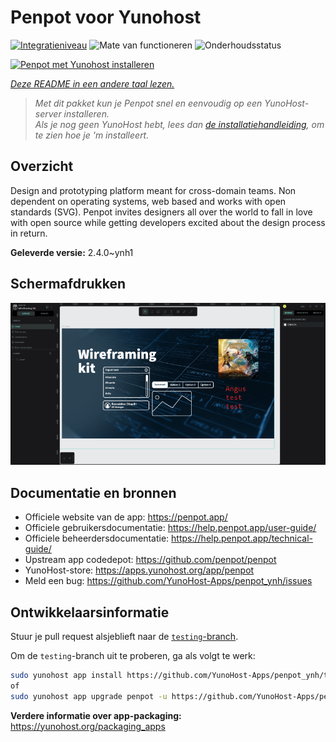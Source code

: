 <!--
NB: Deze README is automatisch gegenereerd door <https://github.com/YunoHost/apps/tree/master/tools/readme_generator>
Hij mag NIET handmatig aangepast worden.
-->

# Penpot voor Yunohost

[![Integratieniveau](https://apps.yunohost.org/badge/integration/penpot)](https://ci-apps.yunohost.org/ci/apps/penpot/)
![Mate van functioneren](https://apps.yunohost.org/badge/state/penpot)
![Onderhoudsstatus](https://apps.yunohost.org/badge/maintained/penpot)

[![Penpot met Yunohost installeren](https://install-app.yunohost.org/install-with-yunohost.svg)](https://install-app.yunohost.org/?app=penpot)

*[Deze README in een andere taal lezen.](./ALL_README.md)*

> *Met dit pakket kun je Penpot snel en eenvoudig op een YunoHost-server installeren.*  
> *Als je nog geen YunoHost hebt, lees dan [de installatiehandleiding](https://yunohost.org/install), om te zien hoe je 'm installeert.*

## Overzicht

Design and prototyping platform meant for cross-domain teams. Non dependent on operating systems, web based and works with open standards (SVG). Penpot invites designers all over the world to fall in love with open source while getting developers excited about the design process in return.

**Geleverde versie:** 2.4.0~ynh1

## Schermafdrukken

![Schermafdrukken van Penpot](./doc/screenshots/penpot.png)

## Documentatie en bronnen

- Officiele website van de app: <https://penpot.app/>
- Officiele gebruikersdocumentatie: <https://help.penpot.app/user-guide/>
- Officiele beheerdersdocumentatie: <https://help.penpot.app/technical-guide/>
- Upstream app codedepot: <https://github.com/penpot/penpot>
- YunoHost-store: <https://apps.yunohost.org/app/penpot>
- Meld een bug: <https://github.com/YunoHost-Apps/penpot_ynh/issues>

## Ontwikkelaarsinformatie

Stuur je pull request alsjeblieft naar de [`testing`-branch](https://github.com/YunoHost-Apps/penpot_ynh/tree/testing).

Om de `testing`-branch uit te proberen, ga als volgt te werk:

```bash
sudo yunohost app install https://github.com/YunoHost-Apps/penpot_ynh/tree/testing --debug
of
sudo yunohost app upgrade penpot -u https://github.com/YunoHost-Apps/penpot_ynh/tree/testing --debug
```

**Verdere informatie over app-packaging:** <https://yunohost.org/packaging_apps>
